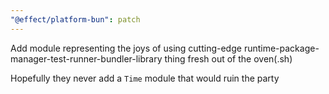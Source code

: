 ```yaml
---
"@effect/platform-bun": patch
---
```


Add module representing the joys of using cutting-edge
runtime-package-manager-test-runner-bundler-library thing fresh out of the oven(.sh)

Hopefully they never add a `Time` module that would ruin the party

